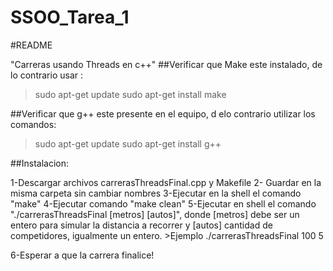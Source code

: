 # SSOO_Tarea_1

#README

"Carreras usando Threads en c++"
##Verificar que Make este instalado, de lo contrario usar :
>sudo apt-get update
>sudo apt-get install make

##Verificar que g++ este presente en el equipo, d elo contrario utilizar los comandos:
>sudo apt-get update
>sudo apt-get install g++


##Instalacion:

1-Descargar archivos carrerasThreadsFinal.cpp y Makefile 
2- Guardar en la misma carpeta sin cambiar nombres
3-Ejecutar en la shell el comando "make"
4-Ejecutar comando "make clean"
5-Ejecutar en shell el comando "./carrerasThreadsFinal [metros] [autos]", donde [metros] debe ser un entero para simular la distancia a recorrer y [autos] cantidad de competidores, igualmente un entero.
        >Ejemplo ./carrerasThreadsFinal 100 5

6-Esperar a que la carrera finalice!
